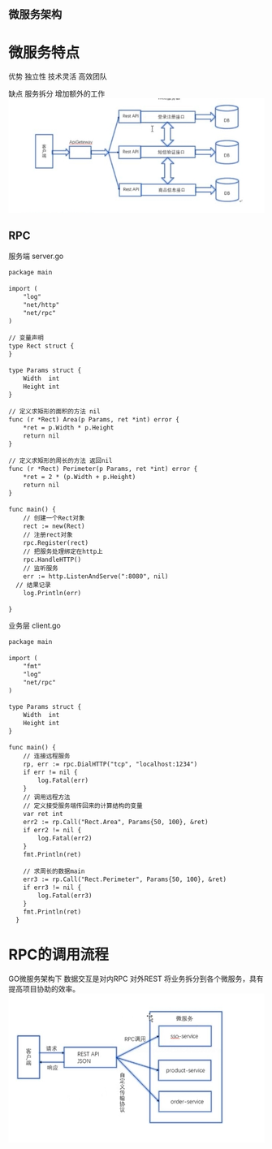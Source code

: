 ## 微服务架构

# 微服务特点

优势 独立性 技术灵活 高效团队

缺点 服务拆分 增加额外的工作
 ![Alternative text](../public/static/img/goServer.png "optional title")

## RPC

服务端 server.go
```
package main

import (
	"log"
	"net/http"
	"net/rpc"
)

// 变量声明
type Rect struct {
}

type Params struct {
	Width  int
	Height int
}

// 定义求矩形的面积的方法 nil
func (r *Rect) Area(p Params, ret *int) error {
	*ret = p.Width * p.Height
	return nil
}

// 定义求矩形的周长的方法 返回nil
func (r *Rect) Perimeter(p Params, ret *int) error {
	*ret = 2 * (p.Width + p.Height)
	return nil
}

func main() {
	// 创建一个Rect对象
	rect := new(Rect)
	// 注册rect对象
	rpc.Register(rect)
	// 把服务处理绑定在http上
	rpc.HandleHTTP()
	// 监听服务
	err := http.ListenAndServe(":8080", nil)
  // 结果记录
	log.Println(err)

}

```
业务层 client.go
```
package main

import (
	"fmt"
	"log"
	"net/rpc"
)

type Params struct {
	Width  int
	Height int
}

func main() {
	// 连接远程服务
	rp, err := rpc.DialHTTP("tcp", "localhost:1234")
	if err != nil {
		log.Fatal(err)
	}
	// 调用远程方法
	// 定义接受服务端传回来的计算结构的变量
	var ret int
	err2 := rp.Call("Rect.Area", Params{50, 100}, &ret)
	if err2 != nil {
		log.Fatal(err2)
	}
	fmt.Println(ret)

	// 求周长的数据main
	err3 := rp.Call("Rect.Perimeter", Params{50, 100}, &ret)
	if err3 != nil {
		log.Fatal(err3)
	}
	fmt.Println(ret)
  }
```
# RPC的调用流程
  GO微服务架构下 数据交互是对内RPC 对外REST
  将业务拆分到各个微服务，具有提高项目协助的效率。
  ![Alternative text](../public/static/img/goRPC.png "optional title")
